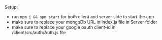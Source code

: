 Setup:
- run ```npm i && npm start``` for both client and server side to start the app
- make sure to replace your mongoDb URL in index.js file in Server folder
- make sure to replace your google oauth client-id in /client/src/auth/Auth.js file
